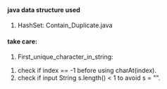 #### java data structure used
1.  HashSet: Contain_Duplicate.java 


#### take care:
1.  First_unique_character_in_string:
1)  check if index == -1 before using charAt(index).
2)  check if input String s.length() < 1 to avoid s = "".